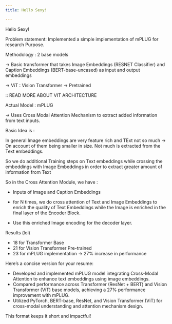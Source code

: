 ```yaml
---
title: Hello Sexy!

---
```


Hello Sexy!






Problem statement:
Implemented a simple implementation of mPLUG <LINK HERE> for research Purpose. 



Methodology : 
2 base models 

-> Basic transformer that takes Image Embeddings (RESNET Classifier) and Caption Embeddings (BERT-base-uncased) as input and output embeddings 


-> ViT : Vision Transformer -> Pretrained

:: READ MORE ABOUT VIT ARCHITECTURE 

Actual Model : mPLUG 

-> Uses Cross Modal Attention Mechanism to extract added information from text inputs. 

Basic Idea is : 

In general Image embeddings are very feature rich and TExt not so much -> On account of them being smaller in size. 
Not much is extracted from the Text embeddings. 

So we do additional Training steps on Text embeddings while crossing the embeddings with Image Embeddings in order to extract greater amount of information from Text 


So in the Cross Attention Module, we have : 

- Inputs of Image and Caption Embeddings 

- for N times, we do cross attention of Text and Image Embeddings to enrich the quality of Text Embeddings while the Image is enriched in the final layer of the Encoder Block.

- Use this enriched Image encoding for the decoder layer. 



Results (lol)

- 18 for Transformer Base 
- 21 for Vision Transformer Pre-trained
- 23 for mPLUG implementation -> 27% increase in performance 

Here’s a concise version for your resume:

- Developed and implemented mPLUG model integrating Cross-Modal Attention to enhance text embeddings using image embeddings.
- Compared performance across Transformer (ResNet + BERT) and Vision Transformer (ViT) base models, achieving a 27% performance improvement with mPLUG.
- Utilized PyTorch, BERT-base, ResNet, and Vision Transformer (ViT) for cross-modal understanding and attention mechanism design. 

This format keeps it short and impactful!